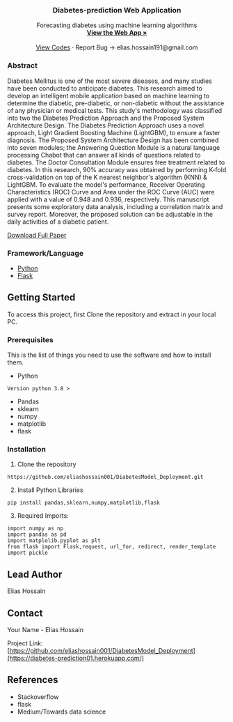 <br />
<p align="center">
  <a href="https://github.com/eliashossain001/DiabetesModel_Deployment">
   
  </a>

  <h3 align="center">Diabetes-prediction Web Application</h3>

  <p align="center">
    Forecasting diabetes using machine learning algorithms 
    <br />
    <a href="https://diabetes-prediction01.herokuapp.com/"><strong>View the Web App »</strong></a>
    <br />
    <br />
    <a href="https://github.com/eliashossain001/DiabetesModel_Deployment">View Codes</a>
    ·
    <a>Report Bug -> elias.hossain191@gmail.com</a>
    
  </p>
</p>


### Abstract 

Diabetes Mellitus is one of the most severe diseases, and many studies have been conducted to anticipate diabetes. This research aimed to develop an intelligent mobile application based on machine learning to determine the diabetic, pre-diabetic, or non-diabetic without the assistance of any physician or medical tests. This study's methodology was classified into two the Diabetes Prediction Approach and the Proposed System Architecture Design. The Diabetes Prediction Approach uses a novel approach, Light Gradient Boosting Machine (LightGBM), to ensure a faster diagnosis. The Proposed System Architecture Design has been combined into seven modules; the Answering Question Module is a natural language processing Chabot that can answer all kinds of questions related to diabetes. The Doctor Consultation Module ensures free treatment related to diabetes. In this research, 90% accuracy was obtained by performing K-fold cross-validation on top of the K nearest neighbor's algorithm (KNN) & LightGBM. To evaluate the model's performance, Receiver Operating Characteristics (ROC) Curve and Area under the ROC Curve (AUC) were applied with a value of 0.948 and 0.936, respectively. This manuscript presents some exploratory data analysis, including a correlation matrix and survey report. Moreover, the proposed solution can be adjustable in the daily activities of a diabetic patient. 

<a href="https://www.techscience.com/cmc/v72n1/46912">Download Full Paper</a>

### Framework/Language

* [Python](python)
* [Flask](flask)



<!-- GETTING STARTED -->
## Getting Started

To access this project, first Clone the repository and extract in your local PC. 

### Prerequisites

This is the list of things you need to use the software and how to install them.
* Python
```
Version python 3.8 >
```
* Pandas
* sklearn
* numpy
* matplotlib
* flask

### Installation
 
1. Clone the repository 
```
https://github.com/eliashossain001/DiabetesModel_Deployment.git
```
2. Install Python Libraries
```
pip install pandas,sklearn,numpy,matplotlib,flask

```

3. Required Imports:
```
import numpy as np
import pandas as pd
import matplolib.pyplot as plt
from flask import Flask,request, url_for, redirect, render_template
import pickle
```
## Lead Author

Elias Hossain 



<!-- CONTACT -->
## Contact

Your Name - Elias Hossain 

Project Link: [https://github.com/eliashossain001/DiabetesModel_Deployment](https://diabetes-prediction01.herokuapp.com/)


## References
* Stackoverflow
* flask
* Medium/Towards data science

